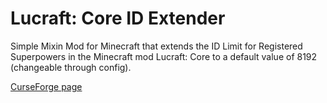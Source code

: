 # Lucraft: Core ID Extender
Simple Mixin Mod for Minecraft that extends the ID Limit for Registered Superpowers in the Minecraft mod Lucraft: Core to a default value of 8192 (changeable through config).

[CurseForge page](https://www.curseforge.com/minecraft/mc-mods/lucraft-id-extender "Lucraft ID Extender" )
